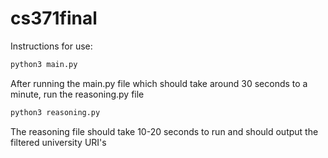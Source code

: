 # cs371final

Instructions for use:

```bash
python3 main.py
```
After running the main.py file which should take around 30 seconds to a minute, run the reasoning.py file

```bash
python3 reasoning.py
```

The reasoning file should take 10-20 seconds to run and should output the filtered university URI's